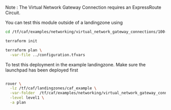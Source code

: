 
Note : The Virtual Network Gateway Connection requires an ExpressRoute Circuit.

You can test this module outside of a landingzone using

```bash
cd /tf/caf/examples/networking/virtual_network_gateway_connections/100-expressroute-gateway-connection/standalone

terraform init

terraform plan \
  -var-file ../configuration.tfvars


```

To test this deployment in the example landingzone. Make sure the launchpad has been deployed first

```bash

rover \
  -lz /tf/caf/landingzones/caf_example \
  -var-folder  /tf/caf/examples/networking/virtual_network_gateway_connections/100-expressroute-gateway-connection/ \
  -level level1 \
  -a plan

```